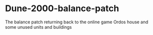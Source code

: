 # Dune-2000-balance-patch
The balance patch returning back to the online game Ordos house and some unused units and buildings
